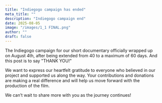 ```yaml
---
title: "Indiegogo campaign has ended"
meta_title: ""
description: "Indiegogo campaign end"
date: 2025-08-05
image: "/images/1_1 FINAL.png"
author: ""
draft: false
---
```


The Indiegogo campaign for our short documentary officially wrapped up on August 4th, after being extended from 40 to a maximum of 60 days. And this post is to say "THANK YOU!"

We want to express our heartfelt gratitude to everyone who believed in our project and supported us along the way.
Your contributions and donations are making a real difference and will help us move forward with the production of the film.

We can’t wait to share more with you as the journey continues!
